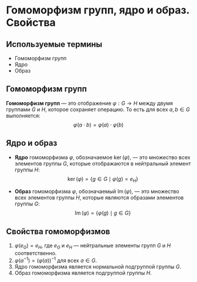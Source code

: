 # Гомоморфизм групп, ядро и образ. Свойства

## Используемые термины
- Гомоморфизм групп
- Ядро
- Образ

## Гомоморфизм групп

**Гомоморфизм групп** — это отображение $\varphi: G \to H$ между двумя группами $G$ и $H$, которое сохраняет операцию. То есть для всех $a, b \in G$ выполняется:
$$
\varphi(a \cdot b) = \varphi(a) \cdot \varphi(b)
$$

## Ядро и образ

- **Ядро** гомоморфизма $\varphi$, обозначаемое $\ker(\varphi)$, — это множество всех элементов группы $G$, которые отображаются в нейтральный элемент группы $H$:
$$
\ker(\varphi) = \{g \in G \mid \varphi(g) = e_H\}
$$

- **Образ** гомоморфизма $\varphi$, обозначаемый $\operatorname{Im}(\varphi)$, — это множество всех элементов группы $H$, которые являются образами элементов группы $G$:
$$
\operatorname{Im}(\varphi) = \{\varphi(g) \mid g \in G\}
$$

## Свойства гомоморфизмов

1. $\varphi(e_G) = e_H$, где $e_G$ и $e_H$ — нейтральные элементы групп $G$ и $H$ соответственно.
2. $\varphi(a^{-1}) = (\varphi(a))^{-1}$ для всех $a \in G$.
3. Ядро гомоморфизма является нормальной подгруппой группы $G$.
4. Образ гомоморфизма является подгруппой группы $H$.
